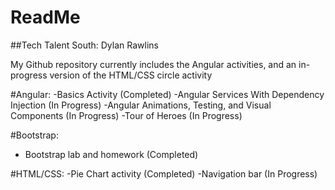 # ReadMe
##Tech Talent South: Dylan Rawlins

My Github repository currently includes the Angular activities, and an in-progress version of the HTML/CSS circle activity

#Angular:
-Basics Activity (Completed)
-Angular Services With Dependency Injection (In Progress)
-Angular Animations, Testing, and Visual Components (In Progress)
-Tour of Heroes (In Progress)

#Bootstrap:
- Bootstrap lab and homework (Completed)

#HTML/CSS:
-Pie Chart activity (Completed)
-Navigation bar (In Progress)
